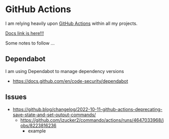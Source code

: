 # GitHub Actions

I am relying heavily upon [GitHub Actions](https://github.com/features/actions) within all my projects.

[Docs link is here!!!](https://docs.github.com/en/actions)

Some notes to follow ...

## Dependabot

I am using Dependabot to manage dependency versions

* https://docs.github.com/en/code-security/dependabot

## Issues

* https://github.blog/changelog/2022-10-11-github-actions-deprecating-save-state-and-set-output-commands/
  * https://github.com/jzucker2/commando/actions/runs/4647033968/jobs/8223816236
    * example
